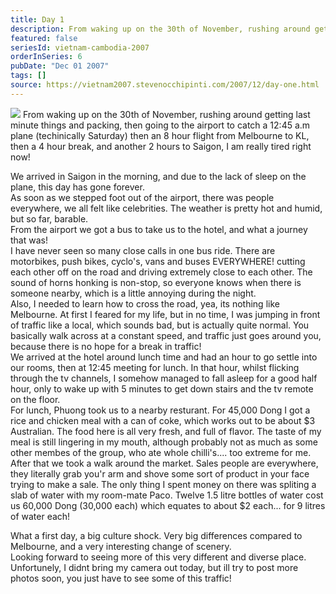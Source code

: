 ```yaml
---
title: Day 1
description: From waking up on the 30th of November, rushing around getting last minute things and packing, then going to the airport to catch a 12:45 a...
featured: false
seriesId: vietnam-cambodia-2007
orderInSeries: 6
pubDate: "Dec 01 2007"
tags: []
source: https://vietnam2007.stevenocchipinti.com/2007/12/day-one.html
---
```


[![](https://2.bp.blogspot.com/_l2YQkMP1pOU/R1FF_M1CfRI/AAAAAAAAABw/bon9-XTwK2E/s320/DSCF7157.JPG)](https://2.bp.blogspot.com/_l2YQkMP1pOU/R1FF_M1CfRI/AAAAAAAAABw/C1RzV0sRdIQ/s1600-R/DSCF7157.JPG) From waking up on the 30th of November, rushing around getting last minute things and packing, then going to the airport to catch a 12:45 a.m plane (techinically Saturday) then an 8 hour flight from Melbourne to KL, then a 4 hour break, and another 2 hours to Saigon, I am really tired right now!

We arrived in Saigon in the morning, and due to the lack of sleep on the plane, this day has gone forever.  
As soon as we stepped foot out of the airport, there was people everywhere, we all felt like celebrities. The weather is pretty hot and humid, but so far, barable.  
From the airport we got a bus to take us to the hotel, and what a journey that was!  
I have never seen so many close calls in one bus ride. There are motorbikes, push bikes, cyclo's, vans and buses EVERYWHERE! cutting each other off on the road and driving extremely close to each other. The sound of horns honking is non-stop, so everyone knows when there is someone nearby, which is a little annoying during the night.  
Also, I needed to learn how to cross the road, yea, its nothing like Melbourne. At first I feared for my life, but in no time, I was jumping in front of traffic like a local, which sounds bad, but is actually quite normal. You basically walk across at a constant speed, and traffic just goes around you, because there is no hope for a break in traffic!  
We arrived at the hotel around lunch time and had an hour to go settle into our rooms, then at 12:45 meeting for lunch. In that hour, whilst flicking through the tv channels, I somehow managed to fall asleep for a good half hour, only to wake up with 5 minutes to get down stairs and the tv remote on the floor.  
For lunch, Phuong took us to a nearby resturant. For 45,000 Dong I got a rice and chicken meal with a can of coke, which works out to be about $3 Australian. The food here is all very fresh, and full of flavor. The taste of my meal is still lingering in my mouth, although probably not as much as some other membes of the group, who ate whole chilli's.... too extreme for me.  
After that we took a walk around the market. Sales people are everywhere, they literally grab you'r arm and shove some sort of product in your face trying to make a sale. The only thing I spent money on there was spliting a slab of water with my room-mate Paco. Twelve 1.5 litre bottles of water cost us 60,000 Dong (30,000 each) which equates to about $2 each... for 9 litres of water each!

What a first day, a big culture shock. Very big differences compared to Melbourne, and a very interesting change of scenery.  
Looking forward to seeing more of this very different and diverse place.  
Unfortunely, I didnt bring my camera out today, but ill try to post more photos soon, you just have to see some of this traffic!

